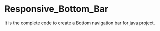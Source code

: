 # Responsive_Bottom_Bar
It is the complete code to create a Bottom navigation bar  for java project.
